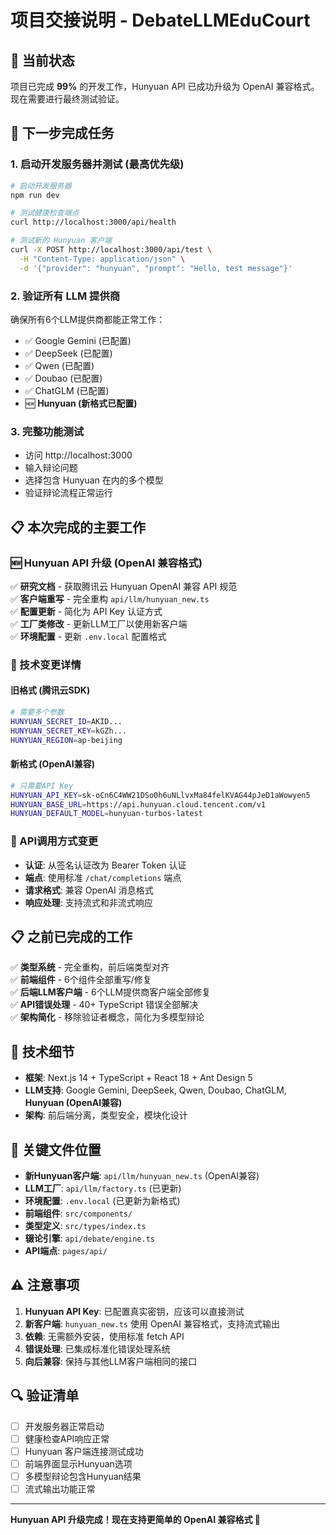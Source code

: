 # 项目交接说明 - DebateLLMEduCourt

## 🎯 当前状态  
项目已完成 **99%** 的开发工作，Hunyuan API 已成功升级为 OpenAI 兼容格式。现在需要进行最终测试验证。

## 🚀 下一步完成任务

### 1. 启动开发服务器并测试 (最高优先级)
```bash
# 启动开发服务器
npm run dev

# 测试健康检查端点
curl http://localhost:3000/api/health

# 测试新的 Hunyuan 客户端
curl -X POST http://localhost:3000/api/test \
  -H "Content-Type: application/json" \
  -d '{"provider": "hunyuan", "prompt": "Hello, test message"}'
```

### 2. 验证所有 LLM 提供商
确保所有6个LLM提供商都能正常工作：
- ✅ Google Gemini (已配置)
- ✅ DeepSeek (已配置)  
- ✅ Qwen (已配置)
- ✅ Doubao (已配置)
- ✅ ChatGLM (已配置)
- 🆕 **Hunyuan (新格式已配置)**

### 3. 完整功能测试
- 访问 http://localhost:3000
- 输入辩论问题
- 选择包含 Hunyuan 在内的多个模型
- 验证辩论流程正常运行

## 📋 本次完成的主要工作

### 🆕 Hunyuan API 升级 (OpenAI 兼容格式)
✅ **研究文档** - 获取腾讯云 Hunyuan OpenAI 兼容 API 规范  
✅ **客户端重写** - 完全重构 `api/llm/hunyuan_new.ts`  
✅ **配置更新** - 简化为 API Key 认证方式  
✅ **工厂类修改** - 更新LLM工厂以使用新客户端  
✅ **环境配置** - 更新 `.env.local` 配置格式  

### 🔧 技术变更详情

#### 旧格式 (腾讯云SDK)
```bash
# 需要多个参数
HUNYUAN_SECRET_ID=AKID...
HUNYUAN_SECRET_KEY=kGZh...
HUNYUAN_REGION=ap-beijing
```

#### 新格式 (OpenAI兼容)
```bash
# 只需要API Key
HUNYUAN_API_KEY=sk-oCn6C4WW21DSo0h6uNLlvxMa84felKVAG44pJeD1aWowyen5
HUNYUAN_BASE_URL=https://api.hunyuan.cloud.tencent.com/v1
HUNYUAN_DEFAULT_MODEL=hunyuan-turbos-latest
```

### 🔄 API调用方式变更
- **认证**: 从签名认证改为 Bearer Token 认证
- **端点**: 使用标准 `/chat/completions` 端点
- **请求格式**: 兼容 OpenAI 消息格式
- **响应处理**: 支持流式和非流式响应

## 📋 之前已完成的工作

✅ **类型系统** - 完全重构，前后端类型对齐  
✅ **前端组件** - 6个组件全部重写/修复  
✅ **后端LLM客户端** - 6个LLM提供商客户端全部修复  
✅ **API错误处理** - 40+ TypeScript 错误全部解决  
✅ **架构简化** - 移除验证者概念，简化为多模型辩论  

## 🔧 技术细节

- **框架**: Next.js 14 + TypeScript + React 18 + Ant Design 5
- **LLM支持**: Google Gemini, DeepSeek, Qwen, Doubao, ChatGLM, **Hunyuan (OpenAI兼容)**
- **架构**: 前后端分离，类型安全，模块化设计

## 📁 关键文件位置

- **新Hunyuan客户端**: `api/llm/hunyuan_new.ts` (OpenAI兼容)
- **LLM工厂**: `api/llm/factory.ts` (已更新)
- **环境配置**: `.env.local` (已更新为新格式)
- **前端组件**: `src/components/`
- **类型定义**: `src/types/index.ts`  
- **辍论引擎**: `api/debate/engine.ts`
- **API端点**: `pages/api/`

## ⚠️ 注意事项

1. **Hunyuan API Key**: 已配置真实密钥，应该可以直接测试
2. **新客户端**: `hunyuan_new.ts` 使用 OpenAI 兼容格式，支持流式输出
3. **依赖**: 无需额外安装，使用标准 fetch API
4. **错误处理**: 已集成标准化错误处理系统
5. **向后兼容**: 保持与其他LLM客户端相同的接口

## 🔍 验证清单

- [ ] 开发服务器正常启动
- [ ] 健康检查API响应正常  
- [ ] Hunyuan 客户端连接测试成功
- [ ] 前端界面显示Hunyuan选项
- [ ] 多模型辩论包含Hunyuan结果
- [ ] 流式输出功能正常

---

**Hunyuan API 升级完成！现在支持更简单的 OpenAI 兼容格式 🎉**
